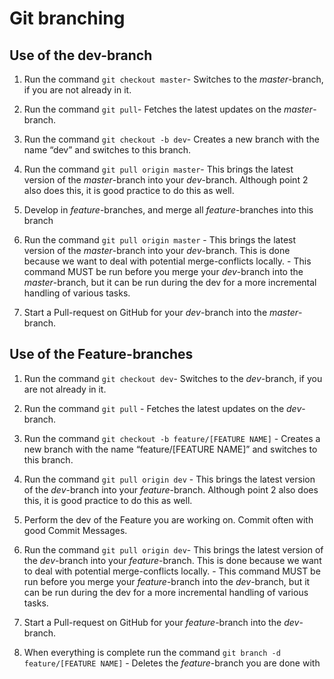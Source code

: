 # Git branching

## Use of the dev-branch

1. Run the command `git checkout master`- Switches to the _master_-branch, if you are not already in it.

2. Run the command `git pull`- Fetches the latest updates on the _master_-branch.

3. Run the command `git checkout -b dev`- Creates a new branch with the name “dev” and switches to this branch.

4. Run the command `git pull origin master`- This brings the latest version of the _master_-branch into your _dev_-branch. Although point 2 also does this, it is good practice to do this as well.

5. Develop in _feature_-branches, and merge all _feature_-branches into this branch

6. Run the command `git pull origin master` - This brings the latest version of the _master_-branch into your _dev_-branch. This is done because we want to deal with potential merge-conflicts locally. - This command MUST be run before you merge your _dev_-branch into the _master_-branch, but it can be run during the dev for a more incremental handling of various tasks.

7. Start a Pull-request on GitHub for your _dev_-branch into the _master_-branch.

## Use of the Feature-branches

1. Run the command `git checkout dev`- Switches to the _dev_-branch, if you are not already in it.

2. Run the command `git pull` - Fetches the latest updates on the _dev_-branch.

3. Run the command `git checkout -b feature/[FEATURE NAME]` - Creates a new branch with the name “feature/[FEATURE NAME]” and switches to this branch.

4. Run the command `git pull origin dev` - This brings the latest version of the _dev_-branch into your _feature_-branch. Although point 2 also does this, it is good practice to do this as well.

5. Perform the dev of the Feature you are working on. Commit often with good Commit Messages.

6. Run the command `git pull origin dev`- This brings the latest version of the _dev_-branch into your _feature_-branch. This is done because we want to deal with potential merge-conflicts locally. - This command MUST be run before you merge your _feature_-branch into the _dev_-branch, but it can be run during the dev for a more incremental handling of various tasks.

7. Start a Pull-request on GitHub for your _feature_-branch into the _dev_-branch.

8. When everything is complete run the command `git branch -d feature/[FEATURE NAME]` - Deletes the _feature_-branch you are done with
